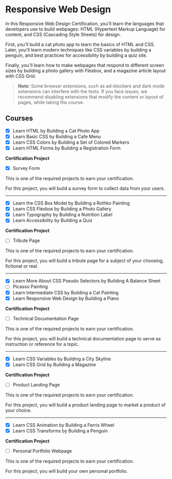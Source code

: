 # Responsive Web Design

In this Responsive Web Design Certification, you'll learn the languages that developers use to build webpages: HTML (Hypertext Markup Language) for content, and CSS (Cascading Style Sheets) for design.

First, you'll build a cat photo app to learn the basics of HTML and CSS. Later, you'll learn modern techniques like CSS variables by building a penguin, and best practices for accessibility by building a quiz site.

Finally, you'll learn how to make webpages that respond to different screen sizes by building a photo gallery with Flexbox, and a magazine article layout with CSS Grid.

> **Note**: Some browser extensions, such as ad-blockers and dark mode extensions can interfere with the tests. If you face issues, we recommend disabling extensions that modify the content or layout of pages, while taking the course.

## Courses

- [x] Learn HTML by Building a Cat Photo App
- [x] Learn Basic CSS by Building a Cafe Menu
- [x] Learn CSS Colors by Building a Set of Colored Markers
- [x] Learn HTML Forms by Building a Registration Form

**Certification Project**

- [x] Survey Form

This is one of the required projects to earn your certification.

For this project, you will build a survey form to collect data from your users.

---

- [x] Learn the CSS Box Model by Building a Rothko Painting
- [x] Learn CSS Flexbox by Building a Photo Gallery
- [x] Learn Typography by Building a Nutrition Label
- [x] Learn Accessibility by Building a Quiz

**Certification Project**

- [ ] Tribute Page

This is one of the required projects to earn your certification.

For this project, you will build a tribute page for a subject of your choosing, fictional or real.

---

- [x] Learn More About CSS Pseudo Selectors by Building A Balance Sheet
- [ ] Picasso Painting
- [x] Learn Intermediate CSS by Building a Cat Painting
- [x] Learn Responsive Web Design by Building a Piano

**Certification Project**

- [ ] Technical Documentation Page

This is one of the required projects to earn your certification.

For this project, you will build a technical documentation page to serve as instruction or reference for a topic.

---

- [x] Learn CSS Variables by Building a City Skyline
- [x] Learn CSS Grid by Building a Magazine

**Certification Project**

- [ ] Product Landing Page

This is one of the required projects to earn your certification.

For this project, you will build a product landing page to market a product of your choice.

---

- [x] Learn CSS Animation by Building a Ferris Wheel
- [x] Learn CSS Transforms by Building a Penguin

**Certification Project**

- [ ] Personal Portfolio Webpage

This is one of the required projects to earn your certification.

For this project, you will build your own personal portfolio.
